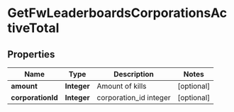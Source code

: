 
# GetFwLeaderboardsCorporationsActiveTotal

## Properties
Name | Type | Description | Notes
------------ | ------------- | ------------- | -------------
**amount** | **Integer** | Amount of kills |  [optional]
**corporationId** | **Integer** | corporation_id integer |  [optional]



